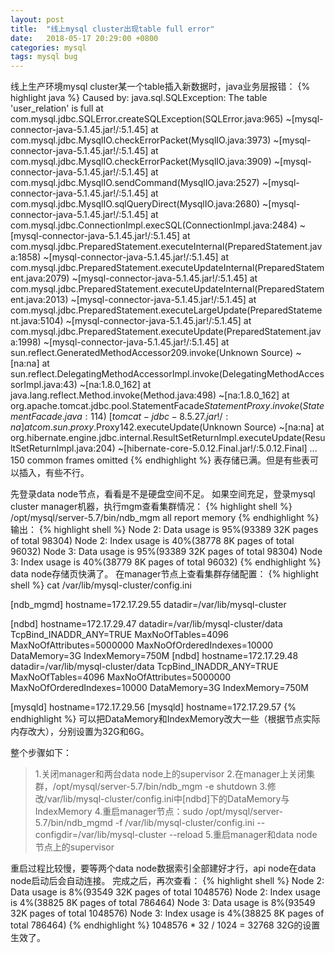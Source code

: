 ```yaml
---
layout: post
title:  "线上mysql cluster出现table full error"
date:   2018-05-17 20:29:00 +0800
categories: mysql
tags: mysql bug
---
```

线上生产环境mysql cluster某一个table插入新数据时，java业务层报错：
{% highlight java %}
Caused by: java.sql.SQLException: The table 'user_relation' is full
	at com.mysql.jdbc.SQLError.createSQLException(SQLError.java:965) ~[mysql-connector-java-5.1.45.jar!/:5.1.45]
	at com.mysql.jdbc.MysqlIO.checkErrorPacket(MysqlIO.java:3973) ~[mysql-connector-java-5.1.45.jar!/:5.1.45]
	at com.mysql.jdbc.MysqlIO.checkErrorPacket(MysqlIO.java:3909) ~[mysql-connector-java-5.1.45.jar!/:5.1.45]
	at com.mysql.jdbc.MysqlIO.sendCommand(MysqlIO.java:2527) ~[mysql-connector-java-5.1.45.jar!/:5.1.45]
	at com.mysql.jdbc.MysqlIO.sqlQueryDirect(MysqlIO.java:2680) ~[mysql-connector-java-5.1.45.jar!/:5.1.45]
	at com.mysql.jdbc.ConnectionImpl.execSQL(ConnectionImpl.java:2484) ~[mysql-connector-java-5.1.45.jar!/:5.1.45]
	at com.mysql.jdbc.PreparedStatement.executeInternal(PreparedStatement.java:1858) ~[mysql-connector-java-5.1.45.jar!/:5.1.45]
	at com.mysql.jdbc.PreparedStatement.executeUpdateInternal(PreparedStatement.java:2079) ~[mysql-connector-java-5.1.45.jar!/:5.1.45]
	at com.mysql.jdbc.PreparedStatement.executeUpdateInternal(PreparedStatement.java:2013) ~[mysql-connector-java-5.1.45.jar!/:5.1.45]
	at com.mysql.jdbc.PreparedStatement.executeLargeUpdate(PreparedStatement.java:5104) ~[mysql-connector-java-5.1.45.jar!/:5.1.45]
	at com.mysql.jdbc.PreparedStatement.executeUpdate(PreparedStatement.java:1998) ~[mysql-connector-java-5.1.45.jar!/:5.1.45]
	at sun.reflect.GeneratedMethodAccessor209.invoke(Unknown Source) ~[na:na]
	at sun.reflect.DelegatingMethodAccessorImpl.invoke(DelegatingMethodAccessorImpl.java:43) ~[na:1.8.0_162]
	at java.lang.reflect.Method.invoke(Method.java:498) ~[na:1.8.0_162]
	at org.apache.tomcat.jdbc.pool.StatementFacade$StatementProxy.invoke(StatementFacade.java:114) ~[tomcat-jdbc-8.5.27.jar!/:na]
	at com.sun.proxy.$Proxy142.executeUpdate(Unknown Source) ~[na:na]
	at org.hibernate.engine.jdbc.internal.ResultSetReturnImpl.executeUpdate(ResultSetReturnImpl.java:204) ~[hibernate-core-5.0.12.Final.jar!/:5.0.12.Final]
	... 150 common frames omitted
{% endhighlight %}
表存储已满。但是有些表可以插入，有些不行。

先登录data node节点，看看是不是硬盘空间不足。
如果空间充足，登录mysql cluster manager机器，执行mgm查看集群情况：
{% highlight shell %}
/opt/mysql/server-5.7/bin/ndb_mgm
all report memory
{% endhighlight %}
输出：
{% highlight shell %}
Node 2: Data usage is 95%(93389 32K pages of total 98304)
Node 2: Index usage is 40%(38778 8K pages of total 96032)
Node 3: Data usage is 95%(93389 32K pages of total 98304)
Node 3: Index usage is 40%(38779 8K pages of total 96032)
{% endhighlight %}
data node存储页快满了。
在manager节点上查看集群存储配置：
{% highlight shell %}
cat /var/lib/mysql-cluster/config.ini

[ndb_mgmd]
hostname=172.17.29.55
datadir=/var/lib/mysql-cluster

[ndbd]
hostname=172.17.29.47
datadir=/var/lib/mysql-cluster/data
TcpBind_INADDR_ANY=TRUE
MaxNoOfTables=4096
MaxNoOfAttributes=5000000
MaxNoOfOrderedIndexes=10000
DataMemory=3G
IndexMemory=750M
[ndbd]
hostname=172.17.29.48
datadir=/var/lib/mysql-cluster/data
TcpBind_INADDR_ANY=TRUE
MaxNoOfTables=4096
MaxNoOfAttributes=5000000
MaxNoOfOrderedIndexes=10000
DataMemory=3G
IndexMemory=750M

[mysqld]
hostname=172.17.29.56
[mysqld]
hostname=172.17.29.57
{% endhighlight %}
可以把DataMemory和IndexMemory改大一些（根据节点实际内存改大），分别设置为32G和6G。

整个步骤如下：
> 1.关闭manager和两台data node上的supervisor
> 2.在manager上关闭集群，/opt/mysql/server-5.7/bin/ndb_mgm -e shutdown
> 3.修改/var/lib/mysql-cluster/config.ini中[ndbd]下的DataMemory与IndexMemory
> 4.重启manager节点：sudo /opt/mysql/server-5.7/bin/ndb_mgmd -f /var/lib/mysql-cluster/config.ini --configdir=/var/lib/mysql-cluster  --reload
> 5.重启manager和data node节点上的supervisor

重启过程比较慢，要等两个data node数据索引全部建好才行，api node在data node启动后会自动连接。
完成之后，再次查看：
{% highlight shell %}
Node 2: Data usage is 8%(93549 32K pages of total 1048576)
Node 2: Index usage is 4%(38825 8K pages of total 786464)
Node 3: Data usage is 8%(93549 32K pages of total 1048576)
Node 3: Index usage is 4%(38825 8K pages of total 786464)
{% endhighlight %}
1048576 * 32 / 1024 = 32768
32G的设置生效了。
